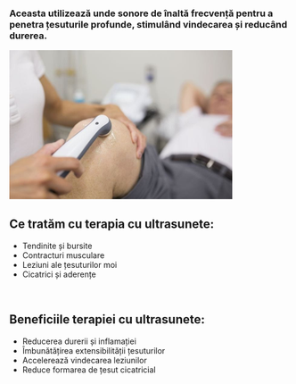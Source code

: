 ### Aceasta utilizează unde sonore de înaltă frecvență pentru a penetra țesuturile profunde, stimulând vindecarea și reducând durerea.

<img src="ultrasunete_1.jpeg" width="400" alt="terapie_ultrasunete" />

## Ce tratăm cu terapia cu ultrasunete:

- Tendinite și bursite
- Contracturi musculare
- Leziuni ale țesuturilor moi
- Cicatrici și aderențe

<br>

## Beneficiile terapiei cu ultrasunete:

- Reducerea durerii și inflamației
- Îmbunătățirea extensibilității țesuturilor
- Accelerează vindecarea leziunilor
- Reduce formarea de țesut cicatricial
